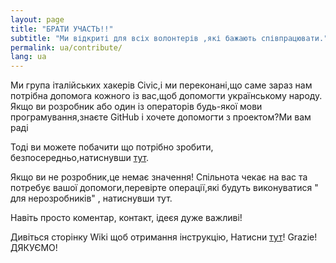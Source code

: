 ```yaml
---
layout: page
title: "БРАТИ УЧАСТЬ!!"
subtitle: "Ми відкриті для всіх волонтерів ,які бажають співпрацювати."
permalink: ua/contribute/
lang: ua
---
```


Ми група італійських хакерів Civic,і ми переконані,що саме зараз нам потрібна допомога кожного із вас,щоб допомогти українському народу.
Якщо ви розробник або один із операторів будь-якої мови програмування,знаєте GitHub і хочете допомогти з проектом?Ми вам раді

Тоді ви можете побачити що потрібно зробити, безпосередньо,натиснувши [тут](https://github.com/emergenzeHack/europehelp.info/issues).

Якщо ви не розробник,це немає значення! Спільнота чекає на вас та потребує вашої допомоги,перевірте операції,які будуть виконуватися " для нерозробників" , натиснувши тут.

Навіть просто коментар, контакт,  ідеєя дуже важливі!

Дивіться сторінку Wiki щоб отримання інструкцію, Натисни  [тут](https://ukrainehelp.emergenzehack.info/en/wiki/)!
Grazie!  ДЯКУЄМО!
